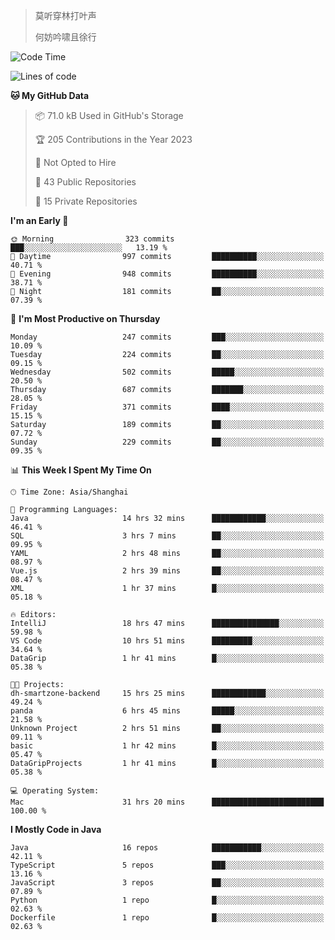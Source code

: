 > 莫听穿林打叶声
> 
> 何妨吟啸且徐行

<!-- ![Github Stats](https://github-readme-stats.vercel.app/api?username=catch6&count_private=true&show_icons=true&theme=gruvbox) -->

<!-- ![Top Langs](https://github-readme-stats.vercel.app/api/top-langs/?username=catch6&layout=compact) -->

<!--START_SECTION:waka-->
![Code Time](http://img.shields.io/badge/Code%20Time-282%20hrs%2011%20mins-blue)

![Lines of code](https://img.shields.io/badge/From%20Hello%20World%20I%27ve%20Written-9.3%20million%20lines%20of%20code-blue)

**🐱 My GitHub Data** 

> 📦 71.0 kB Used in GitHub's Storage 
 > 
> 🏆 205 Contributions in the Year 2023
 > 
> 🚫 Not Opted to Hire
 > 
> 📜 43 Public Repositories 
 > 
> 🔑 15 Private Repositories 
 > 
**I'm an Early 🐤** 

```text
🌞 Morning                323 commits         ███░░░░░░░░░░░░░░░░░░░░░░   13.19 % 
🌆 Daytime                997 commits         ██████████░░░░░░░░░░░░░░░   40.71 % 
🌃 Evening                948 commits         ██████████░░░░░░░░░░░░░░░   38.71 % 
🌙 Night                  181 commits         ██░░░░░░░░░░░░░░░░░░░░░░░   07.39 % 
```
📅 **I'm Most Productive on Thursday** 

```text
Monday                   247 commits         ███░░░░░░░░░░░░░░░░░░░░░░   10.09 % 
Tuesday                  224 commits         ██░░░░░░░░░░░░░░░░░░░░░░░   09.15 % 
Wednesday                502 commits         █████░░░░░░░░░░░░░░░░░░░░   20.50 % 
Thursday                 687 commits         ███████░░░░░░░░░░░░░░░░░░   28.05 % 
Friday                   371 commits         ████░░░░░░░░░░░░░░░░░░░░░   15.15 % 
Saturday                 189 commits         ██░░░░░░░░░░░░░░░░░░░░░░░   07.72 % 
Sunday                   229 commits         ██░░░░░░░░░░░░░░░░░░░░░░░   09.35 % 
```


📊 **This Week I Spent My Time On** 

```text
🕑︎ Time Zone: Asia/Shanghai

💬 Programming Languages: 
Java                     14 hrs 32 mins      ████████████░░░░░░░░░░░░░   46.41 % 
SQL                      3 hrs 7 mins        ██░░░░░░░░░░░░░░░░░░░░░░░   09.95 % 
YAML                     2 hrs 48 mins       ██░░░░░░░░░░░░░░░░░░░░░░░   08.97 % 
Vue.js                   2 hrs 39 mins       ██░░░░░░░░░░░░░░░░░░░░░░░   08.47 % 
XML                      1 hr 37 mins        █░░░░░░░░░░░░░░░░░░░░░░░░   05.18 % 

🔥 Editors: 
IntelliJ                 18 hrs 47 mins      ███████████████░░░░░░░░░░   59.98 % 
VS Code                  10 hrs 51 mins      █████████░░░░░░░░░░░░░░░░   34.64 % 
DataGrip                 1 hr 41 mins        █░░░░░░░░░░░░░░░░░░░░░░░░   05.38 % 

🐱‍💻 Projects: 
dh-smartzone-backend     15 hrs 25 mins      ████████████░░░░░░░░░░░░░   49.24 % 
panda                    6 hrs 45 mins       █████░░░░░░░░░░░░░░░░░░░░   21.58 % 
Unknown Project          2 hrs 51 mins       ██░░░░░░░░░░░░░░░░░░░░░░░   09.11 % 
basic                    1 hr 42 mins        █░░░░░░░░░░░░░░░░░░░░░░░░   05.47 % 
DataGripProjects         1 hr 41 mins        █░░░░░░░░░░░░░░░░░░░░░░░░   05.38 % 

💻 Operating System: 
Mac                      31 hrs 20 mins      █████████████████████████   100.00 % 
```

**I Mostly Code in Java** 

```text
Java                     16 repos            ███████████░░░░░░░░░░░░░░   42.11 % 
TypeScript               5 repos             ███░░░░░░░░░░░░░░░░░░░░░░   13.16 % 
JavaScript               3 repos             ██░░░░░░░░░░░░░░░░░░░░░░░   07.89 % 
Python                   1 repo              █░░░░░░░░░░░░░░░░░░░░░░░░   02.63 % 
Dockerfile               1 repo              █░░░░░░░░░░░░░░░░░░░░░░░░   02.63 % 
```




<!--END_SECTION:waka-->
